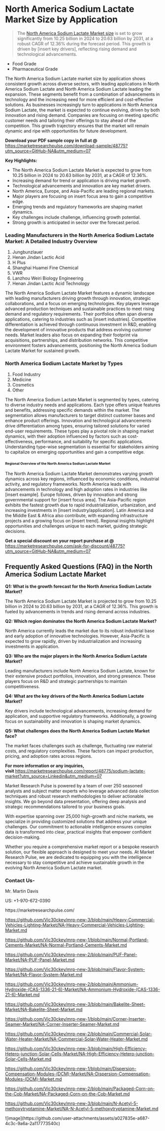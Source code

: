 <h1>North America Sodium Lactate Market&nbsp;Size by Application</h1><blockquote><p>The <a href="https://marketresearchpulse.com/download-sample/48775?utm_source=GitHub-NA&amp;utm_medium=07">North America Sodium Lactate Market size</a> is set to grow significantly from 10.25 billion in 2024 to 20.63 billion by 2031, at a robust CAGR of 12.36% during the forecast period. This growth is driven by [insert key drivers], reflecting rising demand and technological advancements.</p></blockquote><ul><li>Food Grade<li> Pharmaceutical Grade</li></ul><p>The North America Sodium Lactate market size by application shows consistent growth across diverse sectors, with leading applications in North America Sodium Lactate and North America Sodium Lactate leading the expansion. These segments benefit from a combination of advancements in technology and the increasing need for more efficient and cost-effective solutions. As businesses increasingly turn to applications in North America Sodium Lactate, the market is expected to continue evolving, driven by both innovation and rising demand. Companies are focusing on meeting specific customer needs and tailoring their offerings to stay ahead of the competition. This growth trajectory ensures that the market will remain dynamic and ripe with opportunities for future development.</p><p><strong>Download your PDF sample copy in full at @ </strong><a href="https://marketresearchpulse.com/download-sample/48775?utm_source=GitHub-NA&amp;utm_medium=07">https://marketresearchpulse.com/download-sample/48775?utm_source=GitHub-NA&amp;utm_medium=07</a></p><p><strong>Key Highlights: </strong></p><ul><li>The North America Sodium Lactate Market is expected to grow from 10.25 billion in 2024 to 20.63 billion by 2031, at a CAGR of 12.36%.</li><li>Increasing demand for trend or application is driving market growth.</li><li>Technological advancements and innovation are key market drivers.</li><li>North America, Europe, and Asia-Pacific are leading regional markets.</li><li>Major players are focusing on insert focus area to gain a competitive edge.</li><li>Emerging trends and regulatory frameworks are shaping market dynamics.</li><li>Key challenges include challenge, influencing growth potential.</li><li>Strong growth is anticipated in sector over the forecast period.</li></ul><h3>Leading Manufacturers in the North America Sodium Lactate Market: A Detailed Industry Overview</h3><ol><li>Jungbunzlauer</li><li>Henan Jindan Lactic Acid</li><li>H Plus</li><li>Shanghai Huamei Fine Chemical</li><li>VWR</li><li>Lanzhou Weiri Biology Engineering</li><li>Henan Jindan Lactic Acid Technology</li></ol><div class="flex max-w-full flex-col flex-grow"><div class="min-h-8 text-message flex w-full flex-col items-end gap-2 whitespace-normal break-words [.text-message+&amp;]:mt-5" dir="auto" data-message-author-role="assistant" data-message-id="fd8432e4-4910-450d-b182-61b7bfb0a01f" data-message-model-slug="gpt-4o"><div class="flex w-full flex-col gap-1 empty:hidden first:pt-[3px]"><div class="markdown prose w-full break-words dark:prose-invert light"><p>The North America Sodium Lactate Market features a dynamic landscape with leading manufacturers driving growth through innovation, strategic collaborations, and a focus on emerging technologies. Key players leverage advanced production techniques and sustainable practices to meet rising demand and regulatory requirements. Their portfolios often span diverse applications, catering to industries such as [insert industries]. Competitive differentiation is achieved through continuous investment in R&amp;D, enabling the development of innovative products that address evolving customer needs. Market leaders also focus on expanding their footprint via acquisitions, partnerships, and distribution networks. This competitive environment fosters advancements, positioning the North America Sodium Lactate Market for sustained growth.</p></div></div></div></div><h3>North America Sodium Lactate Market by Types</h3><ol><li>Food Industry<li> Medicine<li> Cosmetics<li> Other</li></ol><div class="flex max-w-full flex-col flex-grow"><div class="min-h-8 text-message flex w-full flex-col items-end gap-2 whitespace-normal break-words [.text-message+&amp;]:mt-5" dir="auto" data-message-author-role="assistant" data-message-id="084470be-0bb7-4664-bddf-5156b4f41249" data-message-model-slug="gpt-4o-mini"><div class="flex w-full flex-col gap-1 empty:hidden first:pt-[3px]"><div class="markdown prose w-full break-words dark:prose-invert light"><p>The North America Sodium Lactate Market is segmented by types, catering to diverse industry needs and applications. Each type offers unique features and benefits, addressing specific demands within the market. The segmentation allows manufacturers to target distinct customer bases and enhance product offerings. Innovation and technological advancements drive differentiation among types, ensuring tailored solutions for varied end-user requirements. These types play a pivotal role in shaping market dynamics, with their adoption influenced by factors such as cost-effectiveness, performance, and suitability for specific applications. Understanding type-wise segmentation is essential for stakeholders aiming to capitalize on emerging opportunities and gain a competitive edge.</p></div></div></div></div><h3><span style="font-size: 11px;">Regional Overview of the North America Sodium Lactate Market</span></h3><div class="flex max-w-full flex-col flex-grow"><div class="min-h-8 text-message flex w-full flex-col items-end gap-2 whitespace-normal break-words [.text-message+&amp;]:mt-5" dir="auto" data-message-author-role="assistant" data-message-id="e9038762-ce64-4e30-91c9-9bd413514231" data-message-model-slug="gpt-4o-mini"><div class="flex w-full flex-col gap-1 empty:hidden first:pt-[3px]"><div class="markdown prose w-full break-words dark:prose-invert light"><p>The North America Sodium Lactate Market demonstrates varying growth dynamics across key regions, influenced by economic conditions, industrial activity, and regulatory frameworks. North America leads with advancements in technology and high adoption rates in industries like [insert example]. Europe follows, driven by innovation and strong governmental support for [insert focus area]. The Asia-Pacific region exhibits the fastest growth due to rapid industrialization, urbanization, and increasing investments in [insert industry/application]. Latin America and the Middle East &amp; Africa also contribute, with expanding infrastructure projects and a growing focus on [insert trend]. Regional insights highlight opportunities and challenges unique to each market, guiding strategic decisions.</p></div></div></div></div><p><strong>Get a special discount on your report purchase at @ </strong><a href="https://marketresearchpulse.com/ask-for-discount/48775?utm_source=GitHub-NA&amp;utm_medium=07">https://marketresearchpulse.com/ask-for-discount/48775?utm_source=GitHub-NA&amp;utm_medium=07</a></p><h2>Frequently Asked Questions (FAQ) in the North America Sodium Lactate Market</h2><p><strong>Q1: What is the growth forecast for the North America Sodium Lactate Market?</strong></p><p>The North America Sodium Lactate Market is projected to grow from 10.25 billion in 2024 to 20.63 billion by 2031, at a CAGR of 12.36%. This growth is fueled by advancements in trends and rising demand across industries.</p><p><strong>Q2: Which region dominates the North America Sodium Lactate Market?</strong></p><p>North America currently leads the market due to its robust industrial base and early adoption of innovative technologies. However, Asia-Pacific is expected to grow rapidly, driven by industrialization and increasing investments in application.</p><p><strong>Q3: Who are the major players in the North America Sodium Lactate Market?</strong></p><p>Leading manufacturers include North America Sodium Lactate, known for their extensive product portfolios, innovation, and strong presence. These players focus on R&amp;D and strategic partnerships to maintain competitiveness.</p><p><strong>Q4: What are the key drivers of the North America Sodium Lactate Market?</strong></p><p>Key drivers include technological advancements, increasing demand for application, and supportive regulatory frameworks. Additionally, a growing focus on sustainability and innovation is shaping market dynamics.</p><p><strong>Q5: What challenges does the North America Sodium Lactate Market face?</strong></p><p>The market faces challenges such as challenge, fluctuating raw material costs, and regulatory complexities. These factors can impact production, pricing, and adoption rates across regions.</p><p><strong>For more information or any inquiries, visit&nbsp;</strong><a href="https://marketresearchpulse.com/report/48775/sodium-lactate-market?utm_source=Linkedin&utm_medium=07">https://marketresearchpulse.com/report/48775/sodium-lactate-market?utm_source=Linkedin&utm_medium=07</a></p><p>Market Research Pulse is powered by a team of over 250 seasoned analysts and subject matter experts who leverage advanced data collection techniques and robust research methodologies to deliver actionable insights. We go beyond data presentation, offering deep analysis and strategic recommendations tailored to your business goals.</p><p>With expertise spanning over 25,000 high-growth and niche markets, we specialize in providing customized solutions that address your unique challenges. Our commitment to actionable intelligence ensures complex data is transformed into clear, practical insights that empower confident decision-making.</p><p>Whether you require a comprehensive market report or a bespoke research solution, our flexible approach is designed to meet your needs. At Market Research Pulse, we are dedicated to equipping you with the intelligence necessary to stay competitive and achieve sustainable growth in the evolving North America Sodium Lactate market.</p><h3><strong>Contact Us-</strong></h3><p>Mr. Martin Davis</p><p>US: +1-970-672-0390</p><p>https://marketresearchpulse.com/</p><p><a href="https://github.com/Vic30ckey/mrp-new-3/blob/main/Heavy-Commercial-Vehicles-Lighting-Market/NA-Heavy-Commercial-Vehicles-Lighting-Market.md">https://github.com/Vic30ckey/mrp-new-3/blob/main/Heavy-Commercial-Vehicles-Lighting-Market/NA-Heavy-Commercial-Vehicles-Lighting-Market.md</a></p><p><a href="https://github.com/Vic30ckey/mrp-new-1/blob/main/Normal-Portland-Cements-Market/NA-Normal-Portland-Cements-Market.md">https://github.com/Vic30ckey/mrp-new-1/blob/main/Normal-Portland-Cements-Market/NA-Normal-Portland-Cements-Market.md</a></p><p><a href="https://github.com/Vic30ckey/mrp-new-2/blob/main/PUF-Panel-Market/NA-PUF-Panel-Market.md">https://github.com/Vic30ckey/mrp-new-2/blob/main/PUF-Panel-Market/NA-PUF-Panel-Market.md</a></p><p><a href="https://github.com/Vic30ckey/mrp-new-3/blob/main/Flavor-System-Market/NA-Flavor-System-Market.md">https://github.com/Vic30ckey/mrp-new-3/blob/main/Flavor-System-Market/NA-Flavor-System-Market.md</a></p><p><a href="https://github.com/Vic30ckey/mrp-new-2/blob/main/Ammonium-Hydroxide-(CAS-1336-21-6)-Market/NA-Ammonium-Hydroxide-(CAS-1336-21-6)-Market.md">https://github.com/Vic30ckey/mrp-new-2/blob/main/Ammonium-Hydroxide-(CAS-1336-21-6)-Market/NA-Ammonium-Hydroxide-(CAS-1336-21-6)-Market.md</a></p><p><a href="https://github.com/Vic30ckey/mrp-new-3/blob/main/Bakelite-Sheet-Market/NA-Bakelite-Sheet-Market.md">https://github.com/Vic30ckey/mrp-new-3/blob/main/Bakelite-Sheet-Market/NA-Bakelite-Sheet-Market.md</a></p><p><a href="https://github.com/Vic30ckey/mrp-new-1/blob/main/Corner-Inserter-Seamer-Market/NA-Corner-Inserter-Seamer-Market.md">https://github.com/Vic30ckey/mrp-new-1/blob/main/Corner-Inserter-Seamer-Market/NA-Corner-Inserter-Seamer-Market.md</a></p><p><a href="https://github.com/Vic30ckey/mrp-new-2/blob/main/Commercial-Solar-Water-Heater-Market/NA-Commercial-Solar-Water-Heater-Market.md">https://github.com/Vic30ckey/mrp-new-2/blob/main/Commercial-Solar-Water-Heater-Market/NA-Commercial-Solar-Water-Heater-Market.md</a></p><p><a href="https://github.com/Vic30ckey/mrp-new-3/blob/main/High-Efficiency-Hetero-junction-Solar-Cells-Market/NA-High-Efficiency-Hetero-junction-Solar-Cells-Market.md">https://github.com/Vic30ckey/mrp-new-3/blob/main/High-Efficiency-Hetero-junction-Solar-Cells-Market/NA-High-Efficiency-Hetero-junction-Solar-Cells-Market.md</a></p><p><a href="https://github.com/Vic30ckey/mrp-new-1/blob/main/Dispersion-Compensation-Modules-(DCM)-Market/NA-Dispersion-Compensation-Modules-(DCM)-Market.md">https://github.com/Vic30ckey/mrp-new-1/blob/main/Dispersion-Compensation-Modules-(DCM)-Market/NA-Dispersion-Compensation-Modules-(DCM)-Market.md</a></p><p><a href="https://github.com/Vic30ckey/mrp-new-2/blob/main/Packaged-Corn-on-the-Cob-Market/NA-Packaged-Corn-on-the-Cob-Market.md">https://github.com/Vic30ckey/mrp-new-2/blob/main/Packaged-Corn-on-the-Cob-Market/NA-Packaged-Corn-on-the-Cob-Market.md</a></p><p><a href="https://github.com/Vic30ckey/mrp-new-3/blob/main/N-Acetyl-5-methoxytryptamine-Market/NA-N-Acetyl-5-methoxytryptamine-Market.md">https://github.com/Vic30ckey/mrp-new-3/blob/main/N-Acetyl-5-methoxytryptamine-Market/NA-N-Acetyl-5-methoxytryptamine-Market.md</a></p>
![image](https://github.com/user-attachments/assets/a027835e-a687-4c3c-9a6a-2a117773540c)
